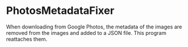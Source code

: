 # PhotosMetadataFixer
When downloading from Google Photos, the metadata of the images are removed from the images and added to a JSON file. This program reattaches them.